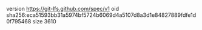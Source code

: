 version https://git-lfs.github.com/spec/v1
oid sha256:eca51593bb31a5974bf5724b6069d4a5107d8a3d1e84827889fdfe1d0f795468
size 3610
